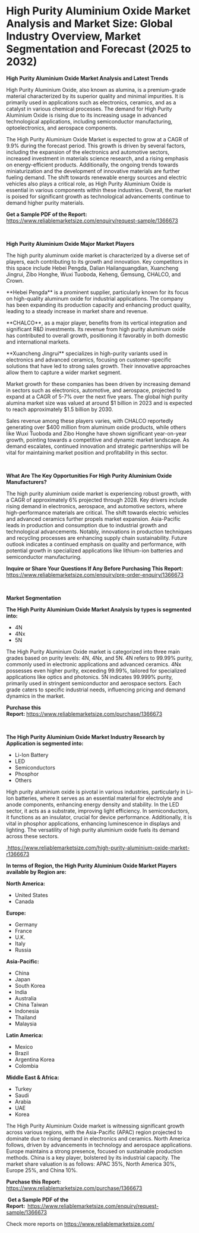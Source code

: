 <p><h1>High Purity Aluminium Oxide Market Analysis and Market Size: Global Industry Overview, Market Segmentation and Forecast (2025 to 2032)</h1></p><p><strong>High Purity Aluminium Oxide Market Analysis and Latest Trends</strong></p>
<p><p>High Purity Aluminium Oxide, also known as alumina, is a premium-grade material characterized by its superior quality and minimal impurities. It is primarily used in applications such as electronics, ceramics, and as a catalyst in various chemical processes. The demand for High Purity Aluminium Oxide is rising due to its increasing usage in advanced technological applications, including semiconductor manufacturing, optoelectronics, and aerospace components.</p><p>The High Purity Aluminium Oxide Market is expected to grow at a CAGR of 9.9% during the forecast period. This growth is driven by several factors, including the expansion of the electronics and automotive sectors, increased investment in materials science research, and a rising emphasis on energy-efficient products. Additionally, the ongoing trends towards miniaturization and the development of innovative materials are further fueling demand. The shift towards renewable energy sources and electric vehicles also plays a critical role, as High Purity Aluminium Oxide is essential in various components within these industries. Overall, the market is poised for significant growth as technological advancements continue to demand higher purity materials.</p></p>
<p><strong>Get a Sample PDF of the Report:&nbsp;</strong> <a href="https://www.reliablemarketsize.com/enquiry/request-sample/1366673?utm_campaign=2307&utm_medium=2&utm_source=Github&utm_content=ia&utm_term=22032025&utm_id=high-purity-aluminium-oxide">https://www.reliablemarketsize.com/enquiry/request-sample/1366673</a></p>
<p>&nbsp;</p>
<p><strong>High Purity Aluminium Oxide Major Market Players</strong></p>
<p><p>The high purity aluminum oxide market is characterized by a diverse set of players, each contributing to its growth and innovation. Key competitors in this space include Hebei Pengda, Dalian Hailanguangdian, Xuancheng Jingrui, Zibo Honghe, Wuxi Tuoboda, Keheng, Gemsung, CHALCO, and Crown.</p><p>**Hebei Pengda** is a prominent supplier, particularly known for its focus on high-quality aluminum oxide for industrial applications. The company has been expanding its production capacity and enhancing product quality, leading to a steady increase in market share and revenue.</p><p>**CHALCO**, as a major player, benefits from its vertical integration and significant R&D investments. Its revenue from high purity aluminum oxide has contributed to overall growth, positioning it favorably in both domestic and international markets.</p><p>**Xuancheng Jingrui** specializes in high-purity variants used in electronics and advanced ceramics, focusing on customer-specific solutions that have led to strong sales growth. Their innovative approaches allow them to capture a wider market segment.</p><p>Market growth for these companies has been driven by increasing demand in sectors such as electronics, automotive, and aerospace, projected to expand at a CAGR of 5-7% over the next five years. The global high purity alumina market size was valued at around $1 billion in 2023 and is expected to reach approximately $1.5 billion by 2030.</p><p>Sales revenue among these players varies, with CHALCO reportedly generating over $400 million from aluminum oxide products, while others like Wuxi Tuoboda and Zibo Honghe have shown significant year-on-year growth, pointing towards a competitive and dynamic market landscape. As demand escalates, continued innovation and strategic partnerships will be vital for maintaining market position and profitability in this sector.</p></p>
<p>&nbsp;</p>
<p><strong>What Are The Key Opportunities For High Purity Aluminium Oxide Manufacturers?</strong></p>
<p><p>The high purity aluminium oxide market is experiencing robust growth, with a CAGR of approximately 6% projected through 2028. Key drivers include rising demand in electronics, aerospace, and automotive sectors, where high-performance materials are critical. The shift towards electric vehicles and advanced ceramics further propels market expansion. Asia-Pacific leads in production and consumption due to industrial growth and technological advancements. Notably, innovations in production techniques and recycling processes are enhancing supply chain sustainability. Future outlook indicates a continued emphasis on quality and performance, with potential growth in specialized applications like lithium-ion batteries and semiconductor manufacturing.</p></p>
<p><strong>Inquire or Share Your Questions If Any Before Purchasing This Report:</strong> <a href="https://www.reliablemarketsize.com/enquiry/pre-order-enquiry/1366673?utm_campaign=2307&utm_medium=2&utm_source=Github&utm_content=ia&utm_term=22032025&utm_id=high-purity-aluminium-oxide">https://www.reliablemarketsize.com/enquiry/pre-order-enquiry/1366673</a></p>
<p>&nbsp;</p>
<p><strong>Market Segmentation</strong></p>
<p><strong>The High Purity Aluminium Oxide Market Analysis by types is segmented into:</strong></p>
<p><ul><li>4N</li><li>4Nx</li><li>5N</li></ul></p>
<p><p>The High Purity Aluminium Oxide market is categorized into three main grades based on purity levels: 4N, 4Nx, and 5N. 4N refers to 99.99% purity, commonly used in electronic applications and advanced ceramics. 4Nx possesses even higher purity, exceeding 99.99%, tailored for specialized applications like optics and photonics. 5N indicates 99.999% purity, primarily used in stringent semiconductor and aerospace sectors. Each grade caters to specific industrial needs, influencing pricing and demand dynamics in the market.</p></p>
<p><strong>Purchase this Report:&nbsp;</strong><a href="https://www.reliablemarketsize.com/purchase/1366673?utm_campaign=2307&utm_medium=2&utm_source=Github&utm_content=ia&utm_term=22032025&utm_id=high-purity-aluminium-oxide">https://www.reliablemarketsize.com/purchase/1366673</a></p>
<p>&nbsp;</p>
<p><strong>The High Purity Aluminium Oxide Market Industry Research by Application is segmented into:</strong></p>
<p><ul><li>Li-Ion Battery</li><li>LED</li><li>Semiconductors</li><li>Phosphor</li><li>Others</li></ul></p>
<p><p>High purity aluminium oxide is pivotal in various industries, particularly in Li-Ion batteries, where it serves as an essential material for electrolyte and anode components, enhancing energy density and stability. In the LED sector, it acts as a substrate, improving light efficiency. In semiconductors, it functions as an insulator, crucial for device performance. Additionally, it is vital in phosphor applications, enhancing luminescence in displays and lighting. The versatility of high purity aluminium oxide fuels its demand across these sectors.</p></p>
<p><a href="https://www.reliablemarketsize.com/high-purity-aluminium-oxide-market-r1366673?utm_campaign=2307&utm_medium=2&utm_source=Github&utm_content=ia&utm_term=22032025&utm_id=high-purity-aluminium-oxide">&nbsp;https://www.reliablemarketsize.com/high-purity-aluminium-oxide-market-r1366673</a></p>
<p><strong>In terms of Region, the High Purity Aluminium Oxide Market Players available by Region are:</strong></p>
<p>
    <p> <strong> North America: </strong>
        <ul>
            <li>United States</li>
            <li>Canada</li>
        </ul>
        </p> 
    <p> <strong> Europe: </strong>
        <ul>
            <li>Germany</li>
            <li>France</li>
            <li>U.K.</li>
            <li>Italy</li>
            <li>Russia</li>
        </ul>
        </p> 
    <p> <strong> Asia-Pacific: </strong>
        <ul>
            <li>China</li>
            <li>Japan</li>
            <li>South Korea</li>
            <li>India</li>
            <li>Australia</li>
            <li>China Taiwan</li>
            <li>Indonesia</li>
            <li>Thailand</li>
            <li>Malaysia</li>
        </ul>
        </p> 
    <p> <strong> Latin America: </strong>
        <ul>
            <li>Mexico</li>
            <li>Brazil</li>
            <li>Argentina Korea</li>
            <li>Colombia</li>
        </ul>
        </p> 
    <p> <strong> Middle East & Africa: </strong>
        <ul>
            <li>Turkey</li>
            <li>Saudi</li>
            <li>Arabia</li>
            <li>UAE</li>
            <li>Korea</li>
        </ul>
    </p>
    </p>
<p><p>The High Purity Aluminium Oxide market is witnessing significant growth across various regions, with the Asia-Pacific (APAC) region projected to dominate due to rising demand in electronics and ceramics. North America follows, driven by advancements in technology and aerospace applications. Europe maintains a strong presence, focused on sustainable production methods. China is a key player, bolstered by its industrial capacity. The market share valuation is as follows: APAC 35%, North America 30%, Europe 25%, and China 10%.</p></p>
<p><strong>Purchase this Report: </strong><a href="https://www.reliablemarketsize.com/purchase/1366673?utm_campaign=2307&utm_medium=2&utm_source=Github&utm_content=ia&utm_term=22032025&utm_id=high-purity-aluminium-oxide">https://www.reliablemarketsize.com/purchase/1366673</a></p>
<p>&nbsp;<strong>Get a Sample PDF of the Report:&nbsp;&nbsp;</strong><a href="https://www.reliablemarketsize.com/enquiry/request-sample/1366673?utm_campaign=2307&utm_medium=2&utm_source=Github&utm_content=ia&utm_term=22032025&utm_id=high-purity-aluminium-oxide">https://www.reliablemarketsize.com/enquiry/request-sample/1366673</a></p>
<p><strong></strong></p>
<p>Check more reports on <a href="https://www.reliablemarketsize.com/?utm_campaign=2307&utm_medium=2&utm_source=Github&utm_content=ia&utm_term=22032025&utm_id=high-purity-aluminium-oxide">https://www.reliablemarketsize.com/</a></p>
